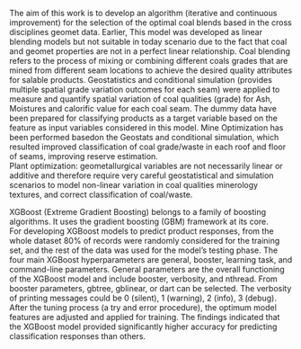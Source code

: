 The aim of this work is to develop an algorithm (iterative and continuous improvement) for the selection of the optimal coal blends based in the cross disciplines geomet data.
Earlier, This model was developed as linear blending models but not suitable in today scenario due to the fact that coal and geomet properties are not in a perfect linear relationship.  Coal blending refers to the process of mixing or combining different coals grades that are mined from different seam locations to achieve the desired quality attributes for salable products.
Geostatistics and conditional simulation (provides multiple spatial grade variation outcomes for each seam) were applied to measure and quantify spatial variation of coal qualities (grade) for Ash, Moistures and calorific value for each coal seam.  The dummy data have been prepared for classifying products as a target variable based on the feature as input variables considered in this model.
Mine Optimization has been performed basedon the Geostats and conditional simulation, which resulted improved classification of coal grade/waste in each roof and floor of seams, improving reserve estimation.  
Plant optimization: geometallurgical variables are not necessarily linear or additive and therefore require very careful geostatistical and simulation scenarios to model non-linear variation in coal qualities minerology textures, and correct classification of coal/waste.    

XGBoost (Extreme Gradient Boosting) belongs to a family of boosting algorithms. It uses the gradient boosting (GBM) framework at its core.						
For developing XGBoost models to predict product responses, from the whole dataset 80% of records were randomly considered for the training set, and the rest of the data was used for the model’s testing phase. The four main XGBoost hyperparameters are general, booster, learning task, and command-line parameters. General parameters are the overall functioning of the XGBoost model and include booster, verbosity, and nthread. From booster parameters, gbtree, gblinear, or dart can be selected. The verbosity of printing messages could be 0 (silent), 1 (warning), 2 (info), 3 (debug). After the tuning process (a try and error procedure), the optimum model features are adjusted and applied for training. The findings indicated that the XGBoost model provided significantly higher accuracy for predicting classification responses than others. 


